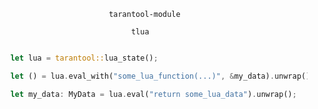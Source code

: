 
                              tarantool-module

                                   tlua

```rust

    let lua = tarantool::lua_state();

    let () = lua.eval_with("some_lua_function(...)", &my_data).unwrap();

    let my_data: MyData = lua.eval("return some_lua_data").unwrap();

```


